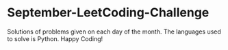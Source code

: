 # September-LeetCoding-Challenge
Solutions of problems given on each day of the month. The languages used to solve is Python. Happy Coding!

